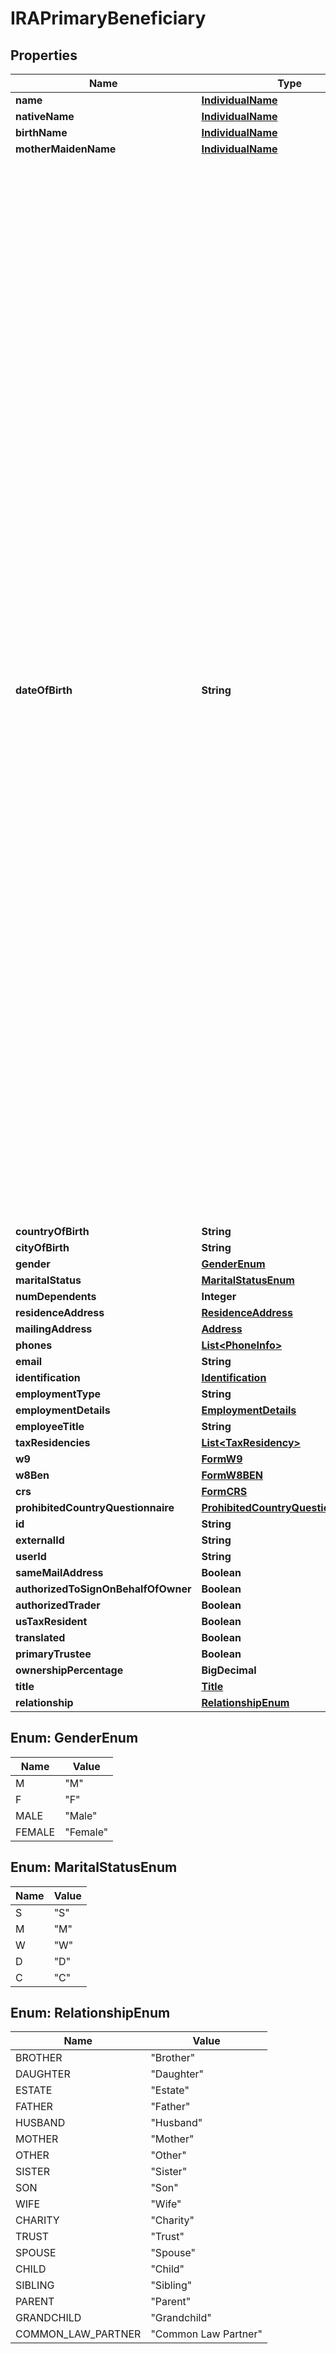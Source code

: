 

# IRAPrimaryBeneficiary


## Properties

| Name | Type | Description | Notes |
|------------ | ------------- | ------------- | -------------|
|**name** | [**IndividualName**](IndividualName.md) |  |  [optional] |
|**nativeName** | [**IndividualName**](IndividualName.md) |  |  [optional] |
|**birthName** | [**IndividualName**](IndividualName.md) |  |  [optional] |
|**motherMaidenName** | [**IndividualName**](IndividualName.md) |  |  [optional] |
|**dateOfBirth** | **String** | Date of birth of the applicant. The applicant must be 18 years or older to open an account. &lt;br&gt;&lt;ul&gt;&lt;li&gt;If the YYY-MM-DD &lt; 18 years error will be triggered and the account will not be created.&lt;/li&gt;&lt;li&gt;If YYYY-MM-DD &lt; 21 the applicant is restricted to opening a CASH account only.&lt;/li&gt;&lt;li&gt;UGMA and UTMA accounts are available for minors 18 years of age or younger. An individual or entity who manages an account for a minor until that minor reaches a specific age. Available to US residents only.&lt;/li&gt;&lt;li&gt;This application must be opened using the front-end application which is available within the IBKR Portal.&lt;/li&gt;&lt;li&gt;Assets held in a single account managed by a single Custodian user.&lt;/li&gt;&lt;li&gt;Error will be thrown if dateOfBirth is any value other than YYYY-MM-DD.&lt;/li&gt;&lt;/ul&gt; |  [optional] |
|**countryOfBirth** | **String** |  |  [optional] |
|**cityOfBirth** | **String** |  |  [optional] |
|**gender** | [**GenderEnum**](#GenderEnum) |  |  [optional] |
|**maritalStatus** | [**MaritalStatusEnum**](#MaritalStatusEnum) |  |  [optional] |
|**numDependents** | **Integer** |  |  [optional] |
|**residenceAddress** | [**ResidenceAddress**](ResidenceAddress.md) |  |  [optional] |
|**mailingAddress** | [**Address**](Address.md) |  |  [optional] |
|**phones** | [**List&lt;PhoneInfo&gt;**](PhoneInfo.md) |  |  [optional] |
|**email** | **String** |  |  [optional] |
|**identification** | [**Identification**](Identification.md) |  |  [optional] |
|**employmentType** | **String** |  |  [optional] |
|**employmentDetails** | [**EmploymentDetails**](EmploymentDetails.md) |  |  [optional] |
|**employeeTitle** | **String** |  |  [optional] |
|**taxResidencies** | [**List&lt;TaxResidency&gt;**](TaxResidency.md) |  |  [optional] |
|**w9** | [**FormW9**](FormW9.md) |  |  [optional] |
|**w8Ben** | [**FormW8BEN**](FormW8BEN.md) |  |  [optional] |
|**crs** | [**FormCRS**](FormCRS.md) |  |  [optional] |
|**prohibitedCountryQuestionnaire** | [**ProhibitedCountryQuestionnaireList**](ProhibitedCountryQuestionnaireList.md) |  |  [optional] |
|**id** | **String** |  |  [optional] |
|**externalId** | **String** |  |  [optional] |
|**userId** | **String** |  |  [optional] |
|**sameMailAddress** | **Boolean** |  |  [optional] |
|**authorizedToSignOnBehalfOfOwner** | **Boolean** |  |  [optional] |
|**authorizedTrader** | **Boolean** |  |  [optional] |
|**usTaxResident** | **Boolean** |  |  [optional] |
|**translated** | **Boolean** |  |  [optional] |
|**primaryTrustee** | **Boolean** |  |  [optional] |
|**ownershipPercentage** | **BigDecimal** |  |  [optional] |
|**title** | [**Title**](Title.md) |  |  [optional] |
|**relationship** | [**RelationshipEnum**](#RelationshipEnum) |  |  [optional] |



## Enum: GenderEnum

| Name | Value |
|---- | -----|
| M | &quot;M&quot; |
| F | &quot;F&quot; |
| MALE | &quot;Male&quot; |
| FEMALE | &quot;Female&quot; |



## Enum: MaritalStatusEnum

| Name | Value |
|---- | -----|
| S | &quot;S&quot; |
| M | &quot;M&quot; |
| W | &quot;W&quot; |
| D | &quot;D&quot; |
| C | &quot;C&quot; |



## Enum: RelationshipEnum

| Name | Value |
|---- | -----|
| BROTHER | &quot;Brother&quot; |
| DAUGHTER | &quot;Daughter&quot; |
| ESTATE | &quot;Estate&quot; |
| FATHER | &quot;Father&quot; |
| HUSBAND | &quot;Husband&quot; |
| MOTHER | &quot;Mother&quot; |
| OTHER | &quot;Other&quot; |
| SISTER | &quot;Sister&quot; |
| SON | &quot;Son&quot; |
| WIFE | &quot;Wife&quot; |
| CHARITY | &quot;Charity&quot; |
| TRUST | &quot;Trust&quot; |
| SPOUSE | &quot;Spouse&quot; |
| CHILD | &quot;Child&quot; |
| SIBLING | &quot;Sibling&quot; |
| PARENT | &quot;Parent&quot; |
| GRANDCHILD | &quot;Grandchild&quot; |
| COMMON_LAW_PARTNER | &quot;Common Law Partner&quot; |



